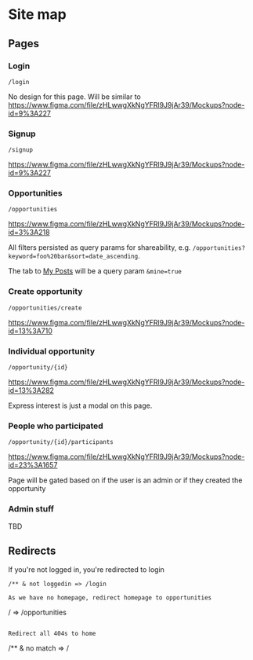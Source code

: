 # Site map

## Pages

### Login

`/login`

No design for this page. Will be similar to https://www.figma.com/file/zHLwwgXkNgYFRl9J9jAr39/Mockups?node-id=9%3A227

### Signup

`/signup`

https://www.figma.com/file/zHLwwgXkNgYFRl9J9jAr39/Mockups?node-id=9%3A227

### Opportunities

`/opportunities`

https://www.figma.com/file/zHLwwgXkNgYFRl9J9jAr39/Mockups?node-id=3%3A218

All filters persisted as query params for shareability, e.g. `/opportunities?keyword=foo%20bar&sort=date_ascending`.

The tab to [My Posts](https://www.figma.com/file/zHLwwgXkNgYFRl9J9jAr39/Mockups?node-id=20%3A1240) will be a query param `&mine=true`

### Create opportunity

`/opportunities/create`

https://www.figma.com/file/zHLwwgXkNgYFRl9J9jAr39/Mockups?node-id=13%3A710

### Individual opportunity

`/opportunity/{id}`

https://www.figma.com/file/zHLwwgXkNgYFRl9J9jAr39/Mockups?node-id=13%3A282

Express interest is just a modal on this page.

### People who participated

`/opportunity/{id}/participants`

https://www.figma.com/file/zHLwwgXkNgYFRl9J9jAr39/Mockups?node-id=23%3A1657

Page will be gated based on if the user is an admin or if they created the opportunity

### Admin stuff

TBD

## Redirects

If you're not logged in, you're redirected to login

```
/** & not loggedin => /login

As we have no homepage, redirect homepage to opportunities
```

/ => /opportunities

```

Redirect all 404s to home
```

/\*\* & no match => /

```


```
